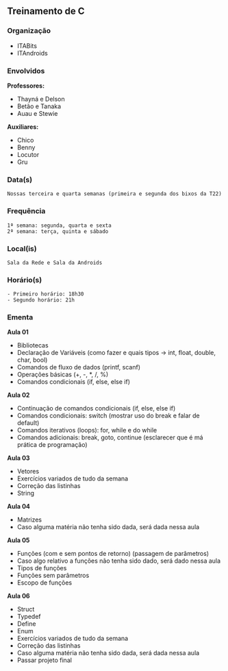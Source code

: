 ## Treinamento de C

### Organização
- ITABits
- ITAndroids

### Envolvidos

**Professores:**
- Thayná e Delson
- Betão e Tanaka
- Auau e Stewie

**Auxiliares:**
- Chico
- Benny
- Locutor
- Gru

### Data(s)
	Nossas terceira e quarta semanas (primeira e segunda dos bixos da T22)

### Frequência
	1ª semana: segunda, quarta e sexta
	2ª semana: terça, quinta e sábado
	
### Local(is)
	Sala da Rede e Sala da Androids
	
### Horário(s)
	- Primeiro horário: 18h30
	- Segundo horário: 21h
	
### Ementa

**Aula 01**
- Bibliotecas
- Declaração de Variáveis (como fazer e quais tipos -> int, float, double, char, bool)
- Comandos de fluxo de dados (printf, scanf)
- Operações básicas (+, -, *, /, %)
- Comandos condicionais (if, else, else if)

**Aula 02**
- Continuação de comandos condicionais (if, else, else if)
- Comandos condicionais: switch (mostrar uso do break e falar de default)
- Comandos iterativos (loops): for, while e do while
- Comandos adicionais: break, goto, continue (esclarecer que é má prática de programação)

**Aula 03**
- Vetores
- Exercícios variados de tudo da semana
- Correção das listinhas
- String

**Aula 04**
- Matrizes
- Caso alguma matéria não tenha sido dada, será dada nessa aula

**Aula 05**
- Funções (com e sem pontos de retorno) (passagem de parâmetros)
- Caso algo relativo a funções não tenha sido dado, será dado nessa aula
- Tipos de funções
- Funções sem parâmetros
- Escopo de funções

**Aula 06**
- Struct
- Typedef
- Define
- Enum
- Exercícios variados de tudo da semana
- Correção das listinhas
- Caso alguma matéria não tenha sido dada, será dada nessa aula
- Passar projeto final

